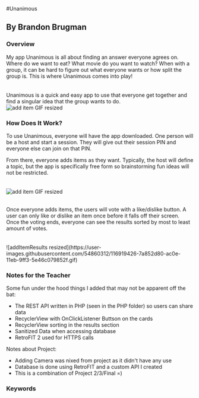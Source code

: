 
#Unanimous
## By Brandon Brugman

### Overview
My app Unanimous is all about finding an answer everyone agrees on. Where do we want to eat? What movie do you want to watch? When with a group, it can be hard to figure out what everyone wants or how split the group is. This is where Unanimous comes into play!
<br><br><br>
Unanimous is a quick and easy app to use that everyone get together and find a singular idea that the group wants to do. <br>
![add item GIF resized](https://user-images.githubusercontent.com/54860312/116919220-2ed28400-ac0e-11eb-9c27-c0121ba4625a.gif)
<br>



### How Does It Work?
To use Unanimous, everyone will have the app downloaded. One person will be a host and start a session. They will give out their session PIN and everyone else can join on that PIN. 

From there, everyone adds items as they want. Typically, the host will define a topic, but the app is specifically free form so brainstorming fun ideas will not be restricted. <br><br><br>
![add item GIF resized](https://user-images.githubusercontent.com/54860312/116918924-ca172980-ac0d-11eb-948d-8fe643306e97.gif)


<br>
Once everyone adds items, the users will vote with a like/dislike button. A user can only like or dislike an item once before it falls off their screen. Once the voting ends, everyone can see the results sorted by most to least amount of votes. 
<br><br><br>
![addItemResults resized](https://user-images.githubusercontent.com/54860312/116919426-7a852d80-ac0e-11eb-9ff3-5e46c079852f.gif)

<br>

### Notes for the Teacher

Some fun under the hood things I added that may not be apparent off the bat: 

- The REST API written in PHP (seen in the PHP folder) so users can share data
- RecyclerView with OnClickListener Buttson on the cards
- RecyclerView sorting in the results section
- Sanitized Data when accessing database
- RetroFIT 2 used for HTTPS calls

Notes about Project:
- Adding Camera was nixed from project as it didn't have any use
- Database is done using RetroFIT and a custom API I created
- This is a combination of Project 2/3/Final =)

### Keywords


